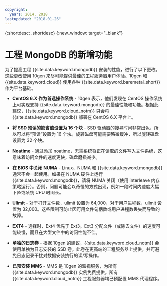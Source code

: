 ```yaml
---
copyright:
  years: 2014, 2018
lastupdated: "2018-01-26"
---
```


{:shortdesc: .shortdesc}
{:new_window: target="_blank"}

# 工程 MongoDB <!--installations-->的新增功能

为了提高工程 {{site.data.keyword.mongodb}} 安装的性能，进行了以下更改。这些更改使用 10gen 来尽可能提供最佳的工程服务器用户体验。10gen 和 {{site.data.keyword.cloud}} 使用各种 {{site.data.keyword.baremetal_short}} 作为平台基础<!--{{site.data.keyword.baremetal_short}} provide a consistent high performance set of available resources that cannot be matched in shared resource, multi-tenant platforms.-->。  

* **CentOS 6.X 作为首选操作系统** - 10gen 表示，他们发现在 CentOS 操作系统上可实现支持 {{site.data.keyword.mongodb}} 的最佳性能和功能。根据此建议，{{site.data.keyword.cloud_notm}} 只会将 {{site.data.keyword.mongodb}} 部署在 CentOS 6.X 平台上。

* **将 SSD 预读的缺省值设置为 16 个块** - SSD 驱动器的搜寻时间非常出色，所以可以将“预读”设置为 16 个块。旋转磁盘可能需要略微缓冲，所以旋转磁盘设置为 32 个块。

* **Noatime** - 通过添加 noatime，无需系统将正在读取的文件写入文件系统，这意味着访问文件的速度更快，磁盘磨损减少。

* **在 BIOS 中关闭 NUMA** - Linux、NUMA 和 {{site.data.keyword.mongodb}} 通常不会一起使用。如果在 NUMA 硬件上运行 {{site.data.keyword.mongodb}}，请将 NUMA 关闭（使用 interleave 内存策略运行）。否则，问题可能会以奇怪的方式出现，例如一段时间内速度大幅下降或系统 CPU 时间长。

* **Ulimit** - 对于打开文件数，ulimit 设置为 64,000，对于用户进程数，ulimit 设置为 32,000。这些限制可防止因可用文件句柄数或用户进程数丢失而导致的故障。

* **EXT4** - 选择时，Ext4 优先于 Ext3。Ext3 分配文件（或除去文件）的速度可能较慢，而且在大型文件中的访问性能不佳。

* **单独的日志卷** - 根据 10gen 的建议，{{site.data.keyword.cloud_notm}} 会使用单独为日志安装的 SSD 卷。此卷在更高端的工程服务器上提供，并可避免日志记录干扰对数据安装执行的读/写操作。

* **已预安装 MMS** - MMS 是 10gen 的监视服务，为所有 {{site.data.keyword.mongodb}} 实例免费提供。所有 {{site.data.keyword.cloud_notm}} 工程服务器均已预配置 MMS 代理程序。
